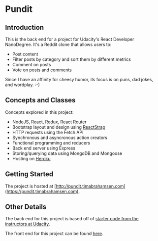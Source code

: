 # Pundit

## Introduction
This is the back end for a project for Udacity's React Developer NanoDegree. It's a Reddit clone that allows users to:

  - Post content
  - Filter posts by category and sort them by different metrics
  - Comment on posts
  - Vote on posts and comments

Since I have an affinity for cheesy humor, its focus is on puns, dad jokes, and wordplay. :-)

## Concepts and Classes
Concepts explored in this project:

  - NodeJS, React, Redux, React Router
  - Bootstrap layout and design using [ReactStrap](https://reactstrap.github.io)
  - HTTP requests using the Fetch API
  - Synchronous and asyncronous action creators
  - Functional programming and reducers
  - Back end server using Express
  - Storing/querying data using MongoDB and Mongoose
  - Hosting on [Heroku](https://www.heroku.com)

## Getting Started
The project is hosted at [http://pundit.timabrahamsen.com](https://pundit.timabrahamsen.com).
  
## Other Details
The back end for this project is based off of [starter code from the instructors at Udacity](https://github.com/udacity/reactnd-project-readable-starter).

The front end for this project can be found [here](https://github.com/timmyneutron/Pundit-Back-End).
